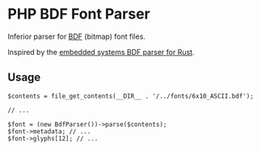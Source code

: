 PHP BDF Font Parser
===================

Inferior parser for
[BDF](https://en.wikipedia.org/wiki/Glyph_Bitmap_Distribution_Format) (bitmap) font files.

Inspired by the [embedded systems BDF parser for Rust](https://lib.rs/crates/bdf-parser).

Usage
-----

```
$contents = file_get_contents(__DIR__ . '/../fonts/6x10_ASCII.bdf');

// ...

$font = (new BdfParser())->parse($contents);
$font->metadata; // ...
$font->glyphs[12]; // ...
```
